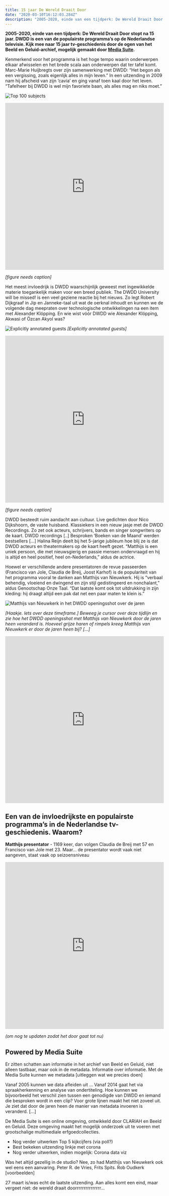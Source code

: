 ```yaml
---
title: 15 jaar De Wereld Draait Door 
date: "2020-03-10T16:12:03.284Z"
description: "2005-2020, einde van een tijdperk: De Wereld Draait Door stopt na 15 jaar. DWDD is een van de populairste programma’s op de Nederlandse televisie. Kijk mee naar 15 jaar tv-geschiedenis door de ogen van het Beeld en Geluid-archief, mogelijk gemaakt door Media Suite"
---
```


**2005-2020, einde van een tijdperk: De Wereld Draait Door stopt na 15 jaar. DWDD is een van de populairste programma’s op de Nederlandse televisie. Kijk mee naar 15 jaar tv-geschiedenis door de ogen van het Beeld en Geluid-archief, mogelijk gemaakt door [Media Suite](https://mediasuite.clariah.nl/).**

Kenmerkend voor het programma is het hoge tempo waarin onderwerpen elkaar afwisselen en het brede scala aan onderwerpen dat ter tafel komt. Marc-Marie Huijbregts over zijn samenwerking met DWDD: “Het begon als een vergissing, zoals eigenlijk alles in mijn leven.” In een uitzending in 2009 nam hij afscheid van zijn ‘cavia’ en ging vanaf toen kaal door het leven. “Tafelheer bij DWDD is wel mijn favoriete baan, als alles mag en niks moet.”

![Top 100 subjects](./top-100-subjects.png)

<iframe src='https://public.flourish.studio/visualisation/1625100/embed' frameborder='0' scrolling='no' style='width:100%;height:530px;'></iframe>

*[figure needs caption]*

Het meest invloedrijk is DWDD waarschijnlijk geweest met ingewikkelde materie toegankelijk maken voor een breed publiek. The DWDD University will be missed! is een veel geziene reactie bij het nieuws. Zo legt Robert Dijkgraaf in Jip en Janneke-taal uit wat de oerknal inhoudt en kunnen we de volgende dag meepraten over technologische ontwikkelingen na een item met Alexander Klöpping. En wie wist vóór DWDD wie Alexander Klöpping, Akwasi of Özcan Akyol was?

![Explicitly annotated guests](./explicitly-noted-guests.png) 
*[Explicitly annotated guests]*

<iframe src='https://public.flourish.studio/visualisation/1625272/embed' frameborder='0' scrolling='no' style='width:100%;height:530px;'></iframe>

*[figure needs caption]*

DWDD besteedt ruim aandacht aan cultuur. Live gedichten door Nico Dijkshoorn, de vaste huisband. Klassiekers in een nieuw jasje met de DWDD Recordings. Zo zet ook acteurs, schrijvers, bands en singer songwriters op de kaart. DWDD recordings [..] Besproken ‘Boeken van de Maand’ werden bestsellers [...]
Halina Reijn deelt bij het 5-jarige jubileum hoe blij ze is dat DWDD acteurs en theatermakers op de kaart heeft gezet. “Matthijs is een uniek persoon, die met nieuwsgierig en passie mensen ondervraagd en hij is altijd en heel positief, heel on-Nederlands,” aldus de actrice.

Hoewel er verschillende andere presentatoren de revue passeerden (Francisco van Jole, Claudia de Breij, Joost Karhof) is de populariteit van het programma vooral te danken aan Matthijs van Nieuwkerk. Hij is “verbaal behendig, vloeiend en dwingend en zijn stijl gedistingeerd en nonchalant,” aldus Genootschap Onze Taal. “Dat laatste komt ook tot uitdrukking in zijn kleding: hij draagt altijd een pak dat net een paar maten te klein is.” 

![Matthijs van Nieuwkerk in het DWDD openingsshot over de jaren](timeline-mvnfaces.jpg)

*[Haakje. Iets over deze timeframe.] Beweeg je cursor over deze tijdlijn en zie hoe het DWDD openingsshot met Matthijs van Nieuwkerk door de jaren heen veranderd is. Hoeveel grijze haren of rimpels kreeg Matthijs van Nieuwkerk er door de jaren heen bij? [...]*


<iframe src='https://public.flourish.studio/visualisation/1472683/embed' frameborder='0' scrolling='no' style='width:100%;height:530px;'></iframe>

## Een van de invloedrijkste en populairste programma’s in de Nederlandse tv-geschiedenis. Waarom?

**Matthijs presentator** -  1169 keer, dan volgen Claudia de Breij met 57 en Francisco van Jole met 23. Maar... de presentator wordt vaak niet aangeven, staat vaak op seizoensniveau

<iframe src='https://public.flourish.studio/visualisation/1522615/embed' frameborder='0' scrolling='no' style='width:100%;height:530px;'></iframe>

*(om nog te updaten zodat het door gaat tot nu)*


## Powered by Media Suite

Er zitten schatten aan informatie in het archief van Beeld en Geluid, niet alleen tastbaar, maar ook in de metadata. Informatie over informatie. Met de Media Suite kunnen we metadata [uitleggen wat we precies doen]
 
Vanaf 2005 kunnen we data afleiden uit … Vanaf 2014 gaat het via spraakherkenning en analyse van ondertiteling. Hoe kunnen we bijvoorbeeld het verschil zien tussen een genodigde van DWDD en iemand die besproken wordt in een clip? Voor grote lijnen maakt het niet zoveel uit. Je ziet dat door de jaren heen de manier van metadata invoeren is veranderd. [...]
 
De Media Suite is een online omgeving, ontwikkeld door CLARIAH en Beeld en Geluid. Deze omgeving maakt het mogelijk onderzoek uit te voeren met grootschalige multimediale erfgoedcollecties.

- Nog verder uitwerken Top 5 kijkcijfers (via poll?)
- Best bekeken uitzending linkje met corona
- Nog verder uitwerken, indien mogelijk: Corona data viz

Was het altijd gezellig in de studio? Nee, zo had Matthijs van Nieuwkerk ook wel eens een aanvaring. Peter R. de Vries, Frits Spits. Rob Oudkerk [voorbeelden]

27 maart is/was echt de laatste uitzending. Aan alles komt een eind, maar vergeet niet: de wereld draait doorrrrrrrrrrrrrrr...